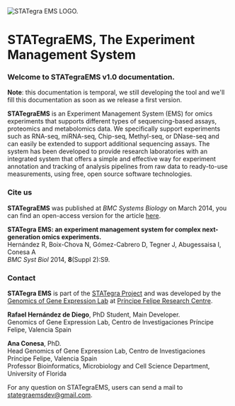 <div class="imageContainer" style="" >
    <img src="../img/stategraems_logo.png" title="STATegra EMS LOGO."/>
</div>

# STATegraEMS, The Experiment Management System

### Welcome to STATegraEMS v1.0 documentation.

**Note**: this documentation is temporal, we still developing the tool and we'll fill this documentation as soon as we release a first version.

**STATegraEMS** is an Experiment Management System (EMS) for omics experiments that supports different types of sequencing-based assays, proteomics and metabolomics data. We specifically support experiments such as RNA-seq, miRNA-seq, Chip-seq, Methyl-seq, or DNase-seq and can easily be extended to support additional sequencing assays. 
The system has been developed to provide research laboratories with an integrated system that offers a simple and effective way for experiment annotation and tracking of analysis pipelines from raw data to ready-to-use measurements, using free, open source software technologies.

### Cite us
**STATegraEMS** was published at *BMC Systems Biology* on March 2014, you can find an open-access version for the article [here](http://www.biomedcentral.com/1752-0509/8/S2/S9).

**STATegra EMS: an experiment management system for complex next-generation omics experiments.**  
Hernández R, Boix-Chova N, Gómez-Cabrero D, Tegner J, Abugessaisa I, Conesa A  
*BMC Syst Biol* 2014, **8**(Suppl 2):S9.

### Contact
**STATegra EMS** is part of the [STATegra Project](http://stategra.eu) and was developed by the [Genomics of Gene Expression Lab](http://bioinfo.cipf.es/aconesawp/) at [Príncipe Felipe Research Centre](http://www.cipf.es/).

**Rafael Hernández de Diego**, ​PhD Student, Main Developer.  
Genomics of Gene Expression Lab, Centro de Investigaciones Príncipe Felipe, Valencia Spain

**Ana Conesa**, PhD.  
Head Genomics of Gene Expression Lab, 
Centro de Investigaciones Príncipe Felipe, Valencia Spain  
Professor Bioinformatics, Microbiology and Cell Science Department, 
University of Florida  


For any question on STATegraEMS, users can send a mail to [stategraemsdev@gmail.com](mailto:stategraemsdev@gmail.com).


